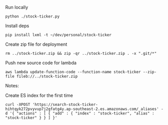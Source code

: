 Run locally

```
python ./stock-ticker.py
```

Install deps

```
pip install lxml -t ~/dev/personal/stock-ticker
```

Create zip file for deployment

```
rm ../stock-ticker.zip && zip -qr ../stock-ticker.zip . -x ".git/*"
```

Push new source code for lambda

```
aws lambda update-function-code --function-name stock-ticker --zip-file fileb://../stock-ticker.zip
```




Notes:

Create ES index for the first time

```
curl -XPOST 'https://search-stock-ticker-hihtqyk272pvyvup7j2gfatg4y.ap-southeast-2.es.amazonaws.com/_aliases' -d '{ "actions" : [ { "add" : { "index" : "stock-ticker", "alias" : "stock-ticker" } } ] }'
```

